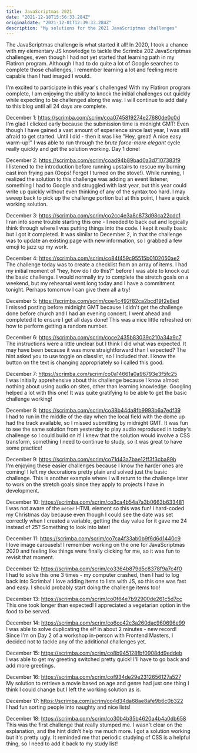 ```yaml
---
title: JavaScriptmas 2021
date: "2021-12-18T15:56:33.284Z"
originaldate: "2021-12-01T12:39:33.284Z"
description: "My solutions for the 2021 JavaScriptmas challenges"
---
```


The JavaScriptmas challenge is what started it all! In 2020, I took a chance with my elementary JS knowledge to tackle the Scrimba 202 JavaScriptmas challenges, even though I had not yet started that learning path in my Flatiron program. Although I had to do quite a lot of Google searches to complete those challenges, I remember learning a lot and feeling more capable than I had imaged I would.

I'm excited to participate in this year's challenges! With my Flatiron program complete, I am enjoying the ability to knock the initial challenges out quickly while expecting to be challenged along the way. I will continue to add daily to this blog until all 24 days are complete.

December 1: <https://scrimba.com/scrim/coa0745819274e27680de0c0d>  
I'm glad I clicked early because the submission time is midnight GMT! Even though I have gained a vast amount of experience since last year, I was still afraid to get started. Until I did - then it was like "Hey, great! A nice easy warm-up!" I was able to run through the _brute force-more elegant_ cycle really quickly and get the solution working. Day 1 done!

December 2: <https://scrimba.com/scrim/coad94b89bad0a3d7107383f9>  
I listened to the introduction before running upstairs to rescue my burning cast iron frying pan (Oops! Forgot I turned on the stove!). While running, I realized the solution to this challenge was adding an event listener, something I had to Google and struggled with last year, but this year could write up quickly without even thinking of any of the syntax too hard. I may sweep back to pick up the challenge portion but at this point, I have a quick working solution.

December 3: <https://scrimba.com/scrim/co2cc4e3a8c873d98ca22cdc1>  
I ran into some trouble starting this one - I needed to back out and logically think through where I was putting things into the code. I kept it really basic but I got it completed. It was similar to December 2, in that the challenge was to update an existing page with new information, so I grabbed a few emoji to jazz up my work.

December 4: <https://scrimba.com/scrim/co84f459c95515b0102050ae2>  
The challenge today was to create a checklist from an array of items. I had my initial moment of "hey, how do I do this?" before I was able to knock out the basic challenge. I would normally try to complete the stretch goals on a weekend, but my rehearsal went long today and I have a commitment tonight. Perhaps tomorrow I can give them all a try!

December 5: <https://scrimba.com/scrim/coe4c492f82ca2bcd19f2e8ed>  
I missed posting before midnight GMT because I didn't get the challenge done before church and I had an evening concert. I went ahead and completed it to ensure I get all days done! This was a nice little refreshed on how to perform getting a random number.

December 6: <https://scrimba.com/scrim/coce2435b83039c210a34a9c7>  
The instructions were a little unclear but I think I did what was expected. It may have been because it was more straightforward than I expected? The hint asked you to use toggle on classlist, so I included that. I know the button on the text is changing appropriately so I called this good.

December 7: <https://scrimba.com/scrim/co0a14661a0a96793e3f5fc25>  
I was initially apprehensive about this challenge because I know almost nothing about using audio on sites, other than learning knowledge. Googling helped a lot with this one! It was quite gratifying to be able to get the basic challenge working!

December 8: <https://scrimba.com/scrim/co38b44da8fb9993b6a7edf39>  
I had to run in the middle of the day when the local field with the dome up had the track available, so I missed submitting by midnight GMT. It was fun to see the same solution from yesterday to play audio reproduced in today's challenge so I could build on it! I knew that the solution would involve a CSS transform, something I need to continue to study, so it was great to have some practice!

December 9: <https://scrimba.com/scrim/co71d43a7bae12ff3f3cba89b>  
I'm enjoying these easier challenges because I know the harder ones are coming! I left my decorations pretty plain and solved just the basic challenge. This is another example where I will return to the challenge later to work on the stretch goals since they apply to projects I have in development.

December 10: <https://scrimba.com/scrim/co3ca4b54a7a3b0663b633481>  
I was not aware of the `meter` HTML element so this was fun! I hard-coded my Christmas day because even though I could see the date was set correctly when I created a variable, getting the day value for it gave me 24 instead of 25? Something to look into later!

December 11: <https://scrimba.com/scrim/co7ca4f33ab0b9f6d6d1440c9>  
I love image carousels! I remember working on the one for JavaScriptmas 2020 and feeling like things were finally clicking for me, so it was fun to revisit that moment.

December 12: <https://scrimba.com/scrim/co3364b879d5c8378f9a7c4f0>  
I had to solve this one 3 times - my computer crashed, then I had to log back into Scrimba! I love adding items to lists with JS, so this one was fast and easy. I should probably start doing the challenge items too!

December 13: <https://scrimba.com/scrim/co0f64e7b92900de261c5d7cc>  
This one took longer than expected! I appreciated a vegetarian option in the food to be served.

December 14: <https://scrimba.com/scrim/co6cc42c3a260dac960696e99>  
I was able to solve duplicating the elf in about 2 minutes - new record! Since I'm on Day 2 of a workshop in-person with Frontend Masters, I decided not to tackle any of the additional challenges yet.

December 15: <https://scrimba.com/scrim/co8b945128fbf0908dd9eddeb>  
I was able to get my greeting switched pretty quick! I'll have to go back and add more greetings.

December 16: <https://scrimba.com/scrim/cof934de29e2312656127a527>  
My solution to retrieve a movie based on age and genre had just one thing I think I could change but I left the working solution as is.

December 17: <https://scrimba.com/scrim/co4d34da68ae8afe9b6c0b322>  
I had fun sorting people into naughty and nice lists!

December 18: <https://scrimba.com/scrim/co30b4b35b4620a4b4a0db658>  
This was the first challenge that really stumped me. I wasn't clear on the explanation, and the hint didn't help me much more. I got a solution working but it's pretty ugly. It reminded me that periodic studying of CSS is a helpful thing, so I need to add it back to my study list!
